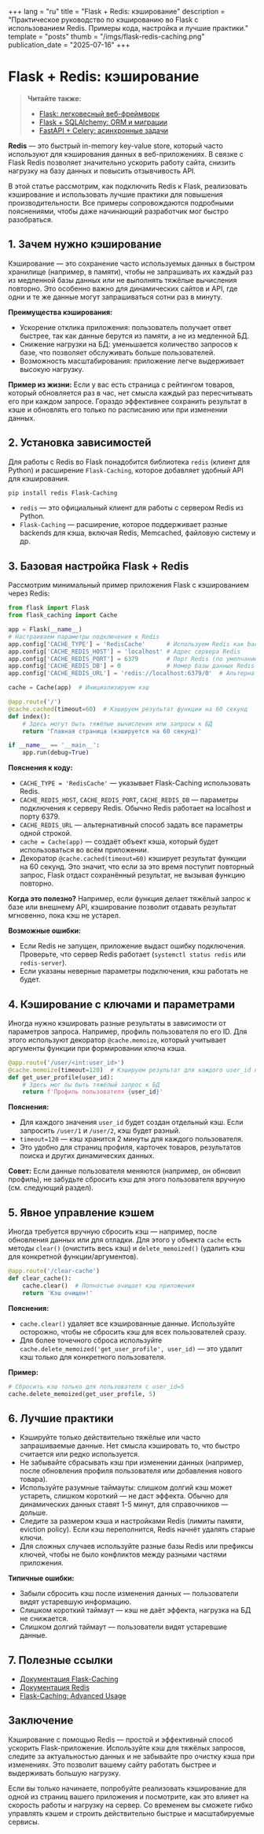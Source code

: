 +++
lang = "ru"
title = "Flask + Redis: кэширование"
description = "Практическое руководство по кэшированию во Flask с использованием Redis. Примеры кода, настройка и лучшие практики."
template = "posts"
thumb = "/imgs/flask-redis-caching.png"
publication_date = "2025-07-16"
+++

# Flask + Redis: кэширование

> **Читайте также:**
> - [Flask: легковесный веб-фреймворк](/posts/flask-lightweight-web-framework)
> - [Flask + SQLAlchemy: ORM и миграции](/posts/flask-sqlalchemy-orm-migrations)
> - [FastAPI + Celery: асинхронные задачи](/posts/fastapi-celery-async-tasks)

**Redis** — это быстрый in-memory key-value store, который часто используют для кэширования данных в веб-приложениях. В связке с Flask Redis позволяет значительно ускорить работу сайта, снизить нагрузку на базу данных и повысить отзывчивость API.

В этой статье рассмотрим, как подключить Redis к Flask, реализовать кэширование и использовать лучшие практики для повышения производительности. Все примеры сопровождаются подробными пояснениями, чтобы даже начинающий разработчик мог быстро разобраться.

## 1. Зачем нужно кэширование

Кэширование — это сохранение часто используемых данных в быстром хранилище (например, в памяти), чтобы не запрашивать их каждый раз из медленной базы данных или не выполнять тяжёлые вычисления повторно. Это особенно важно для динамических сайтов и API, где одни и те же данные могут запрашиваться сотни раз в минуту.

**Преимущества кэширования:**
- Ускорение отклика приложения: пользователь получает ответ быстрее, так как данные берутся из памяти, а не из медленной БД.
- Снижение нагрузки на БД: уменьшается количество запросов к базе, что позволяет обслуживать больше пользователей.
- Возможность масштабирования: приложение легче выдерживает высокую нагрузку.

**Пример из жизни:**
Если у вас есть страница с рейтингом товаров, который обновляется раз в час, нет смысла каждый раз пересчитывать его при каждом запросе. Гораздо эффективнее сохранить результат в кэше и обновлять его только по расписанию или при изменении данных.

## 2. Установка зависимостей

Для работы с Redis во Flask понадобится библиотека `redis` (клиент для Python) и расширение `Flask-Caching`, которое добавляет удобный API для кэширования.

```bash
pip install redis Flask-Caching
```

- `redis` — это официальный клиент для работы с сервером Redis из Python.
- `Flask-Caching` — расширение, которое поддерживает разные backends для кэша, включая Redis, Memcached, файловую систему и др.

## 3. Базовая настройка Flask + Redis

Рассмотрим минимальный пример приложения Flask с кэшированием через Redis:

```python
from flask import Flask
from flask_caching import Cache

app = Flask(__name__)
# Настраиваем параметры подключения к Redis
app.config['CACHE_TYPE'] = 'RedisCache'      # Используем Redis как backend
app.config['CACHE_REDIS_HOST'] = 'localhost' # Адрес сервера Redis
app.config['CACHE_REDIS_PORT'] = 6379        # Порт Redis (по умолчанию 6379)
app.config['CACHE_REDIS_DB'] = 0             # Номер базы данных Redis
app.config['CACHE_REDIS_URL'] = 'redis://localhost:6379/0'  # Альтернативный способ указать URL

cache = Cache(app)  # Инициализируем кэш

@app.route('/')
@cache.cached(timeout=60)  # Кэшируем результат функции на 60 секунд
def index():
    # Здесь могут быть тяжёлые вычисления или запросы к БД
    return 'Главная страница (кэшируется на 60 секунд)'

if __name__ == '__main__':
    app.run(debug=True)
```

**Пояснения к коду:**
- `CACHE_TYPE = 'RedisCache'` — указывает Flask-Caching использовать Redis.
- `CACHE_REDIS_HOST`, `CACHE_REDIS_PORT`, `CACHE_REDIS_DB` — параметры подключения к серверу Redis. Обычно Redis работает на localhost и порту 6379.
- `CACHE_REDIS_URL` — альтернативный способ задать все параметры одной строкой.
- `cache = Cache(app)` — создаёт объект кэша, который будет использоваться во всём приложении.
- Декоратор `@cache.cached(timeout=60)` кэширует результат функции на 60 секунд. Это значит, что если за это время поступит повторный запрос, Flask отдаст сохранённый результат, не вызывая функцию повторно.

**Когда это полезно?**
Например, если функция делает тяжёлый запрос к базе или внешнему API, кэширование позволит отдавать результат мгновенно, пока кэш не устарел.

**Возможные ошибки:**
- Если Redis не запущен, приложение выдаст ошибку подключения. Проверьте, что сервер Redis работает (`systemctl status redis` или `redis-server`).
- Если указаны неверные параметры подключения, кэш работать не будет.

## 4. Кэширование с ключами и параметрами

Иногда нужно кэшировать разные результаты в зависимости от параметров запроса. Например, профиль пользователя по его ID. Для этого используют декоратор `@cache.memoize`, который учитывает аргументы функции при формировании ключа кэша.

```python
@app.route('/user/<int:user_id>')
@cache.memoize(timeout=120)  # Кэшируем результат для каждого user_id на 2 минуты
def get_user_profile(user_id):
    # Здесь мог бы быть тяжёлый запрос к БД
    return f'Профиль пользователя {user_id}'
```

**Пояснения:**
- Для каждого значения `user_id` будет создан отдельный кэш. Если запросить `/user/1` и `/user/2`, кэш будет разный.
- `timeout=120` — кэш хранится 2 минуты для каждого пользователя.
- Это удобно для страниц профиля, карточек товаров, результатов поиска и других динамических данных.

**Совет:**
Если данные пользователя меняются (например, он обновил профиль), не забудьте сбросить кэш для этого пользователя вручную (см. следующий раздел).

## 5. Явное управление кэшем

Иногда требуется вручную сбросить кэш — например, после обновления данных или для отладки. Для этого у объекта `cache` есть методы `clear()` (очистить весь кэш) и `delete_memoized()` (удалить кэш для конкретной функции/аргументов).

```python
@app.route('/clear-cache')
def clear_cache():
    cache.clear()  # Полностью очищает кэш приложения
    return 'Кэш очищен!'
```

**Пояснения:**
- `cache.clear()` удаляет все кэшированные данные. Используйте осторожно, чтобы не сбросить кэш для всех пользователей сразу.
- Для более точечного сброса используйте `cache.delete_memoized('get_user_profile', user_id)` — это удалит кэш только для конкретного пользователя.

**Пример:**
```python
# Сбросить кэш только для пользователя с user_id=5
cache.delete_memoized(get_user_profile, 5)
```

## 6. Лучшие практики

- Кэшируйте только действительно тяжёлые или часто запрашиваемые данные. Нет смысла кэшировать то, что быстро считается или редко используется.
- Не забывайте сбрасывать кэш при изменении данных (например, после обновления профиля пользователя или добавления нового товара).
- Используйте разумные таймауты: слишком долгий кэш может устареть, слишком короткий — не даст эффекта. Обычно для динамических данных ставят 1-5 минут, для справочников — дольше.
- Следите за размером кэша и настройками Redis (лимиты памяти, eviction policy). Если кэш переполнится, Redis начнёт удалять старые ключи.
- Для сложных случаев используйте разные базы Redis или префиксы ключей, чтобы не было конфликтов между разными частями приложения.

**Типичные ошибки:**
- Забыли сбросить кэш после изменения данных — пользователи видят устаревшую информацию.
- Слишком короткий таймаут — кэш не даёт эффекта, нагрузка на БД не снижается.
- Слишком долгий таймаут — пользователи видят устаревшие данные.

## 7. Полезные ссылки

- [Документация Flask-Caching](https://flask-caching.readthedocs.io/en/latest/)
- [Документация Redis](https://redis.io/)
- [Flask-Caching: Advanced Usage](https://flask-caching.readthedocs.io/en/latest/#advanced-usage)

## Заключение

Кэширование с помощью Redis — простой и эффективный способ ускорить Flask-приложение. Используйте кэш для тяжёлых запросов, следите за актуальностью данных и не забывайте про очистку кэша при изменениях. Это позволит вашему сайту работать быстрее и выдерживать большую нагрузку.

Если вы только начинаете, попробуйте реализовать кэширование для одной из страниц вашего приложения и посмотрите, как это влияет на скорость работы и нагрузку на сервер. Со временем вы сможете гибко управлять кэшем и строить действительно быстрые и масштабируемые сервисы. 